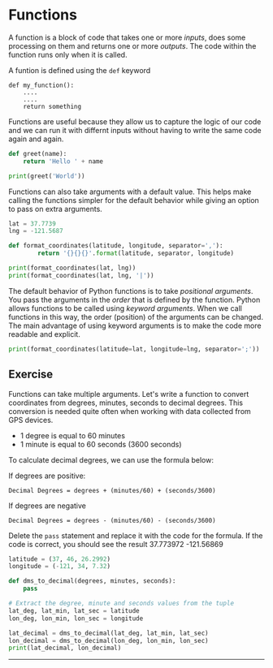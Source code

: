 # Functions

A function is a block of code that takes one or more *inputs*, does some processing on them and returns one or more *outputs*. The code within the function runs only when it is called.

A funtion is defined using the `def` keyword

```
def my_function():
    ....
    ....
    return something
```

Functions are useful because they allow us to capture the logic of our code and we can run it with differnt inputs without having to write the same code again and again.


```python
def greet(name):
    return 'Hello ' + name

print(greet('World'))
```

Functions can also take arguments with a default value. This helps make calling the functions simpler for the default behavior while giving an option to pass on extra arguments.


```python
lat = 37.7739
lng = -121.5687

def format_coordinates(latitude, longitude, separator=','):
        return '{}{}{}'.format(latitude, separator, longitude)

print(format_coordinates(lat, lng))
print(format_coordinates(lat, lng, '|'))
```

The default behavior of Python functions is to take *positional arguments*. You pass the arguments in the *order* that is defined by the function. Python allows functions to be called using *keyword arguments*. When we call functions in this way, the order (position) of the arguments can be changed. The main advantage of using keyword arguments is to make the code more readable and explicit.


```python
print(format_coordinates(latitude=lat, longitude=lng, separator=';'))
```

## Exercise

Functions can take multiple arguments. Let's write a function to convert coordinates from degrees, minutes, seconds to decimal degrees. This conversion is needed quite often when working with data collected from GPS devices.

- 1 degree is equal to 60 minutes
- 1 minute is equal to 60 seconds (3600 seconds)

To calculate decimal degrees, we can use the formula below:

If degrees are positive:

`Decimal Degrees = degrees + (minutes/60) + (seconds/3600)`

If degrees are negative

`Decimal Degrees = degrees - (minutes/60) - (seconds/3600)`

Delete the `pass` statement and replace it with the code for the formula. If the code is correct, you should see the result 37.773972 -121.56869


```python
latitude = (37, 46, 26.2992)
longitude = (-121, 34, 7.32)

def dms_to_decimal(degrees, minutes, seconds):
    pass

# Extract the degree, minute and seconds values from the tuple
lat_deg, lat_min, lat_sec = latitude
lon_deg, lon_min, lon_sec = longitude

lat_decimal = dms_to_decimal(lat_deg, lat_min, lat_sec)
lon_decimal = dms_to_decimal(lon_deg, lon_min, lon_sec)
print(lat_decimal, lon_decimal)
```

----
